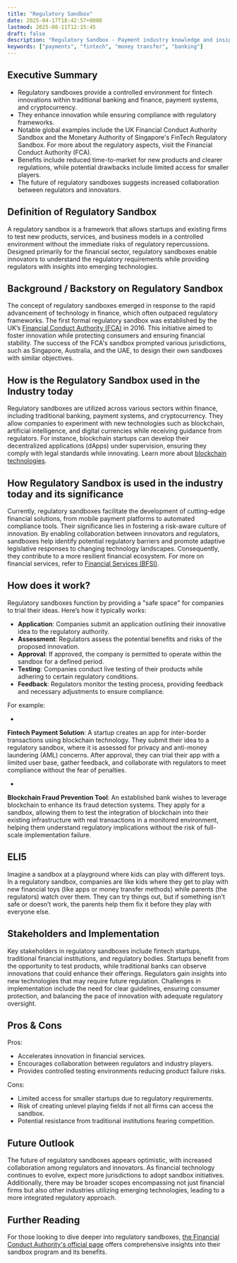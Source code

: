 ```yaml
---
title: "Regulatory Sandbox"
date: 2025-04-17T18:42:57+0000
lastmod: 2025-08-11T12:15:45
draft: false
description: "Regulatory Sandbox - Payment industry knowledge and insights"
keywords: ["payments", "fintech", "money transfer", "banking"]
---
```


## Executive Summary

- Regulatory sandboxes provide a controlled environment for fintech innovations within traditional banking and finance, payment systems, and cryptocurrency.
- They enhance innovation while ensuring compliance with regulatory frameworks.
- Notable global examples include the UK Financial Conduct Authority Sandbox and the Monetary Authority of Singapore's FinTech Regulatory Sandbox. For more about the regulatory aspects, visit the Financial Conduct Authority (FCA).
- Benefits include reduced time-to-market for new products and clearer regulations, while potential drawbacks include limited access for smaller players.
- The future of regulatory sandboxes suggests increased collaboration between regulators and innovators.

## Definition of Regulatory Sandbox
A regulatory sandbox is a framework that allows startups and existing firms to test new products, services, and business models in a controlled environment without the immediate risks of regulatory repercussions. Designed primarily for the financial sector, regulatory sandboxes enable innovators to understand the regulatory requirements while providing regulators with insights into emerging technologies.

## Background / Backstory on Regulatory Sandbox
The concept of regulatory sandboxes emerged in response to the rapid advancement of technology in finance, which often outpaced regulatory frameworks. The first formal regulatory sandbox was established by the UK’s [Financial Conduct Authority (FCA)](https://faisalkhanllc.xyz/resources/payments-wiki/f/financial-conduct-authority-fca/) in 2016. This initiative aimed to foster innovation while protecting consumers and ensuring financial stability. The success of the FCA's sandbox prompted various jurisdictions, such as Singapore, Australia, and the UAE, to design their own sandboxes with similar objectives.

## How is the Regulatory Sandbox used in the Industry today
Regulatory sandboxes are utilized across various sectors within finance, including traditional banking, payment systems, and cryptocurrency. They allow companies to experiment with new technologies such as blockchain, artificial intelligence, and digital currencies while receiving guidance from regulators. For instance, blockchain startups can develop their decentralized applications (dApps) under supervision, ensuring they comply with legal standards while innovating. Learn more about [blockchain technologies](https://faisalkhanllc.xyz/resources/payments-wiki/b/blockchain/).

## How Regulatory Sandbox is used in the industry today and its significance
Currently, regulatory sandboxes facilitate the development of cutting-edge financial solutions, from mobile payment platforms to automated compliance tools. Their significance lies in fostering a risk-aware culture of innovation. By enabling collaboration between innovators and regulators, sandboxes help identify potential regulatory barriers and promote adaptive legislative responses to changing technology landscapes. Consequently, they contribute to a more resilient financial ecosystem. For more on financial services, refer to [Financial Services (BFSI)](https://faisalkhanllc.xyz/resources/payments-wiki/b/banking-financial-services-and-insurance-bfsi/).

## How does it work?
Regulatory sandboxes function by providing a "safe space" for companies to trial their ideas. Here’s how it typically works:

- **Application**: Companies submit an application outlining their innovative idea to the regulatory authority.
- **Assessment**: Regulators assess the potential benefits and risks of the proposed innovation.
- **Approval**: If approved, the company is permitted to operate within the sandbox for a defined period.
- **Testing**: Companies conduct live testing of their products while adhering to certain regulatory conditions.
- **Feedback**: Regulators monitor the testing process, providing feedback and necessary adjustments to ensure compliance.

For example:

- 
**Fintech Payment Solution**: A startup creates an app for inter-border transactions using blockchain technology. They submit their idea to a regulatory sandbox, where it is assessed for privacy and anti-money laundering (AML) concerns. After approval, they can trial their app with a limited user base, gather feedback, and collaborate with regulators to meet compliance without the fear of penalties.

- 
**Blockchain Fraud Prevention Tool**: An established bank wishes to leverage blockchain to enhance its fraud detection systems. They apply for a sandbox, allowing them to test the integration of blockchain into their existing infrastructure with real transactions in a monitored environment, helping them understand regulatory implications without the risk of full-scale implementation failure.

## ELI5
Imagine a sandbox at a playground where kids can play with different toys. In a regulatory sandbox, companies are like kids where they get to play with new financial toys (like apps or money transfer methods) while parents (the regulators) watch over them. They can try things out, but if something isn’t safe or doesn’t work, the parents help them fix it before they play with everyone else.

## Stakeholders and Implementation
Key stakeholders in regulatory sandboxes include fintech startups, traditional financial institutions, and regulatory bodies. Startups benefit from the opportunity to test products, while traditional banks can observe innovations that could enhance their offerings. Regulators gain insights into new technologies that may require future regulation. Challenges in implementation include the need for clear guidelines, ensuring consumer protection, and balancing the pace of innovation with adequate regulatory oversight.

## Pros & Cons
Pros:

- Accelerates innovation in financial services.
- Encourages collaboration between regulators and industry players.
- Provides controlled testing environments reducing product failure risks.

Cons:

- Limited access for smaller startups due to regulatory requirements.
- Risk of creating unlevel playing fields if not all firms can access the sandbox.
- Potential resistance from traditional institutions fearing competition.

## Future Outlook
The future of regulatory sandboxes appears optimistic, with increased collaboration among regulators and innovators. As financial technology continues to evolve, expect more jurisdictions to adopt sandbox initiatives. Additionally, there may be broader scopes encompassing not just financial firms but also other industries utilizing emerging technologies, leading to a more integrated regulatory approach.

## Further Reading
For those looking to dive deeper into regulatory sandboxes, [the Financial Conduct Authority's official page](http://www.fca.org.uk) offers comprehensive insights into their sandbox program and its benefits.
